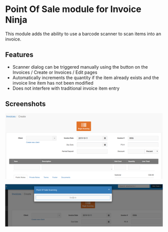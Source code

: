 # Point Of Sale module for Invoice Ninja

This module adds the ability to use a barcode scanner to scan items into an invoice.

## Features
- Scanner dialog can be triggered manually using the button on the Invoices / Create or Invoices / Edit pages
- Automatically increments the quantity if the item already exists and the invoice line item has not been modified
- Does not interfere with traditional invoice item entry

## Screenshots

![Invoice page image](Assets/invoice_creation.png)

![Scanner dialog image](Assets/scanner_dialog.png)

